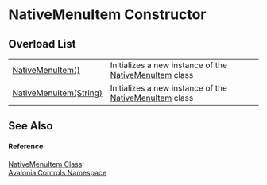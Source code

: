 # NativeMenuItem Constructor


## Overload List
<table>
<tr>
<td><a href="M_Avalonia_Controls_NativeMenuItem__ctor">NativeMenuItem()</a></td>
<td>Initializes a new instance of the <a href="T_Avalonia_Controls_NativeMenuItem">NativeMenuItem</a> class</td>
</tr>
<tr>
<td><a href="M_Avalonia_Controls_NativeMenuItem__ctor_1">NativeMenuItem(String)</a></td>
<td>Initializes a new instance of the <a href="T_Avalonia_Controls_NativeMenuItem">NativeMenuItem</a> class</td>
</tr>
</table>

## See Also


#### Reference
<a href="T_Avalonia_Controls_NativeMenuItem">NativeMenuItem Class</a>  
<a href="N_Avalonia_Controls">Avalonia.Controls Namespace</a>  

